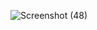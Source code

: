 ![Screenshot (48)](https://github.com/Janani1727/doraemon-css/assets/109611448/5138cb15-da6d-473e-bb23-baad0ed810da)
